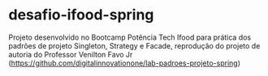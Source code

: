 # desafio-ifood-spring
Projeto desenvolvido no Bootcamp Potência Tech Ifood para prática dos padrões de projeto Singleton, Strategy e Facade, reprodução do projeto de autoria do Professor Venilton Favo Jr (https://github.com/digitalinnovationone/lab-padroes-projeto-spring)
